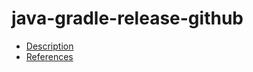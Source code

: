 # java-gradle-release-github

- [Description](https://github.com/bakdata/ci-templates/tree/main/docs/descriptions/actions/java-gradle-release-github)
- [References](https://github.com/bakdata/ci-templates/tree/main/docs/references/actions/java-gradle-release-github)
